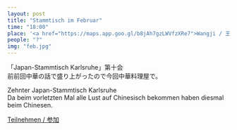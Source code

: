 ```yaml
---
layout: post
title: "Stammtisch im Februar"
time: "18:00"
place: '<a href="https://maps.app.goo.gl/b8jAh7gzLWVfzXRe7">Wangji / 王记餐馆</a>'
people: "?"
img: "feb.jpg"
---
```


「Japan-Stammtisch Karlsruhe」第十会  
前前回中華の話で盛り上がったので今回中華料理屋で。

Zehnter Japan-Stammtisch Karlsruhe  
Da beim vorletzten Mal alle Lust auf Chinesisch bekommen haben diesmal beim Chinesen.

[Teilnehmen / 参加](https://nuudel.digitalcourage.de/TpMgQHcDgXP1tTep)
